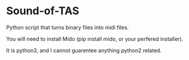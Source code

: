 # Sound-of-TAS
Python script that turns binary files into midi files.

You will need to install Mido (pip install mido, or your perfered installer).

It is python3, and I cannot guarentee anything python2 related.
